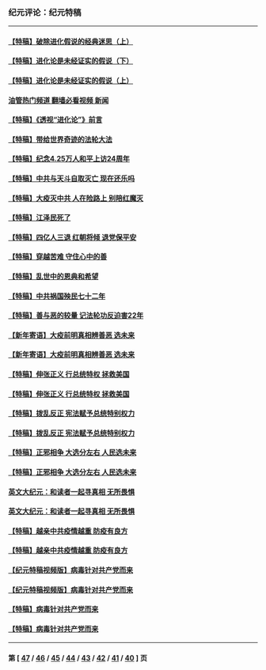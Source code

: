 ### 纪元评论：纪元特稿
---
#### [【特稿】破除进化假说的经典迷思（上）](../../pages/nsc424/n14024749.md?07010330) 
#### [【特稿】进化论是未经证实的假说（下）](../../pages/nsc424/n14022170.md?07010330) 
#### [【特稿】进化论是未经证实的假说（上）](../../pages/nsc424/n14020737.md?07010330) 
#### [油管热门频道 翻墙必看视频 新闻](ok?07010330)
#### [【特稿】《透视“进化论”》前言](../../pages/nsc424/n14019941.md?07010330) 
#### [【特稿】带给世界奇迹的法轮大法](../../pages/nsc424/n13994132.md?07010330) 
#### [【特稿】纪念4.25万人和平上访24周年](../../pages/nsc424/n13980883.md?07010330) 
#### [【特稿】中共与天斗自取灭亡 现在还乐吗](../../pages/nsc424/n13897482.md?07010330) 
#### [【特稿】大疫灭中共 人在险路上 别陪红魔灭](../../pages/nsc424/n13890697.md?07010330) 
#### [【特稿】江泽民死了](../../pages/nsc424/n13876300.md?07010330) 
#### [【特稿】四亿人三退 红朝将倾 退党保平安](../../pages/nsc424/n13794378.md?07010330) 
#### [【特稿】穿越苦难 守住心中的善](../../pages/nsc424/n13784979.md?07010330) 
#### [【特稿】乱世中的恩典和希望](../../pages/nsc424/n13734687.md?07010330) 
#### [【特稿】中共祸国殃民七十二年](../../pages/nsc424/n13272607.md?07010330) 
#### [【特稿】善与恶的较量 记法轮功反迫害22年](../../pages/nsc424/n13086597.md?07010330) 
#### [【新年寄语】大疫前明真相辨善恶 选未来](../../pages/nsc424/n12660855.md?07010330) 
#### [【新年寄语】大疫前明真相辨善恶 选未来](../../pages/nsc424/n12660855.md?07010330) 
#### [【特稿】伸张正义 行总统特权 拯救美国](../../pages/nsc424/n12616806.md?07010330) 
#### [【特稿】伸张正义 行总统特权 拯救美国](../../pages/nsc424/n12616806.md?07010330) 
#### [【特稿】拨乱反正 宪法赋予总统特别权力](../../pages/nsc424/n12598306.md?07010330) 
#### [【特稿】拨乱反正 宪法赋予总统特别权力](../../pages/nsc424/n12598306.md?07010330) 
#### [【特稿】正邪相争 大选分左右 人民选未来](../../pages/nsc424/n12545208.md?07010330) 
#### [【特稿】正邪相争 大选分左右 人民选未来](../../pages/nsc424/n12545208.md?07010330) 
#### [英文大纪元：和读者一起寻真相 无所畏惧](../../pages/nsc424/n12542027.md?07010330) 
#### [英文大纪元：和读者一起寻真相 无所畏惧](../../pages/nsc424/n12542027.md?07010330) 
#### [【特稿】越亲中共疫情越重 防疫有良方](../../pages/nsc424/n12042989.md?07010330) 
#### [【特稿】越亲中共疫情越重 防疫有良方](../../pages/nsc424/n12042989.md?07010330) 
#### [【纪元特稿视频版】病毒针对共产党而来](../../pages/nsc424/n11977328.md?07010330) 
#### [【纪元特稿视频版】病毒针对共产党而来](../../pages/nsc424/n11977328.md?07010330) 
#### [【特稿】病毒针对共产党而来](../../pages/nsc424/n11928818.md?07010330) 
#### [【特稿】病毒针对共产党而来](../../pages/nsc424/n11928818.md?07010330) 

---
#### 第 [ [47](./47.md?07010330) / [46](./46.md?07010330) / [45](./45.md?07010330) / [44](./44.md?07010330) / [43](./43.md?07010330) / [42](./42.md?07010330) / [41](./41.md?07010330) / [40](./40.md?07010330) ] 页
